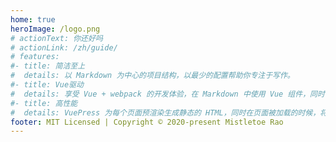 ```yaml
---
home: true
heroImage: /logo.png
# actionText: 你还好吗
# actionLink: /zh/guide/
# features:
#- title: 简洁至上
#  details: 以 Markdown 为中心的项目结构，以最少的配置帮助你专注于写作。
#- title: Vue驱动
#  details: 享受 Vue + webpack 的开发体验，在 Markdown 中使用 Vue 组件，同时可以使用 Vue 来开发自定义主题。
#- title: 高性能
#  details: VuePress 为每个页面预渲染生成静态的 HTML，同时在页面被加载的时候，将作为 SPA 运行。
footer: MIT Licensed | Copyright © 2020-present Mistletoe Rao
---
```




